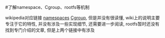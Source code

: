 #了解namespace、Cgroup、rootfs等机制

wikipedia对应链接
[namespaces](https://en.wikipedia.org/wiki/Linux_namespaces)
[Cgroup](https://en.wikipedia.org/wiki/Cgroups),
但是并没有很读懂, wiki上的说明主要专注于它的特性, 并没有涉及一些实现细节, 还需要进一步阅读,
rootfs暂时还没有找到专门介绍的文章, 但是上两个链接中有涉及
